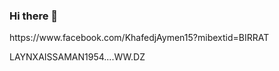 ### Hi there 👋

<!--
**aissaman1954/Aissaman1954** is a ✨ _special_ ✨ repository because its `README.md` (this file) appears on your GitHub profile.

Here are some ideas to get you started:

- 🔭 I’m currently working on ...
- 🌱 I’m currently learning ...
- 👯 I’m looking to collaborate on ...
- 🤔 I’m looking for help with ...
💬 Ask me about ...
- 📫 How to reach me: ...
- 😄 Pronouns: ...
- ⚡ Fun fact: ...
-->https://www.facebook.com/KhafedjAymen15?mibextid=BIRRAT 
LAYNXAISSAMAN1954....WW.DZ



